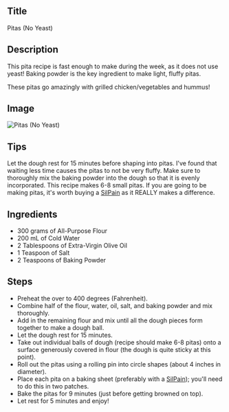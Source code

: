 ## Title

Pitas (No Yeast)

## Description

This pita recipe is fast enough to make during the week, as it does not use yeast!  Baking powder is the key ingredient to make light, fluffy pitas.

These pitas go amazingly with grilled chicken/vegetables and hummus!

## Image

<img src="{{ url_for('static', filename='img/pitas.jpg') }}" alt="Pitas (No Yeast)" />

## Tips

Let the dough rest for 15 minutes before shaping into pitas. I've found that waiting less time causes the pitas to not be very fluffy.
Make sure to thoroughly mix the baking powder into the dough so that it is evenly incorporated.
This recipe makes 6-8 small pitas.
If you are going to be making pitas, it's worth buying a <a href="https://www.bedbathandbeyond.com/store/product/silpat-reg-silpain-reg-silicone-bread-baking-mat/1044058814">SilPain</a> as it REALLY makes a difference.

## Ingredients

* 300 grams of All-Purpose Flour
* 200 mL of Cold Water
* 2 Tablespoons of Extra-Virgin Olive Oil
* 1 Teaspoon of Salt
* 2 Teaspoons of Baking Powder

## Steps

* Preheat the over to 400 degrees (Fahrenheit).
* Combine half of the flour, water, oil, salt, and baking powder and mix thoroughly.
* Add in the remaining flour and mix until all the dough pieces form together to make a dough ball.
* Let the dough rest for 15 minutes.
* Take out individual balls of dough (recipe should make 6-8 pitas) onto a surface generously covered in flour (the dough is quite sticky at this point).
* Roll out the pitas using a rolling pin into circle shapes (about 4 inches in diameter).
* Place each pita on a baking sheet (preferably with a <a href="https://www.bedbathandbeyond.com/store/product/silpat-reg-silpain-reg-silicone-bread-baking-mat/1044058814">SilPain</a>); you'll need to do this in two patches.
* Bake the pitas for 9 minutes (just before getting browned on top).
* Let rest for 5 minutes and enjoy!
